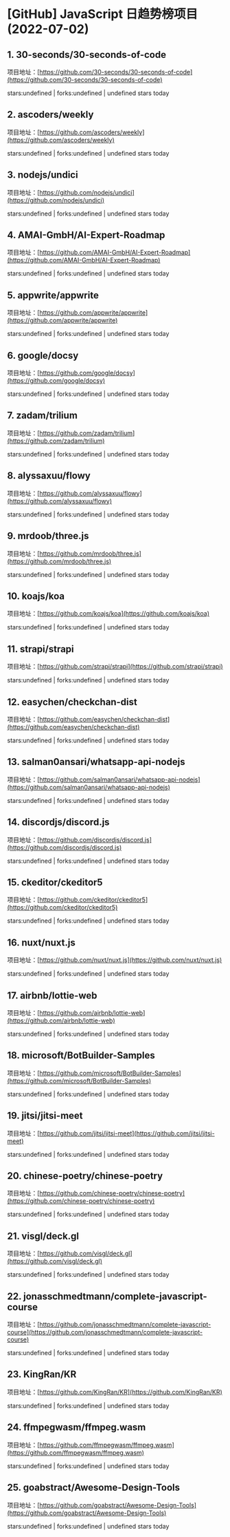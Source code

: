 # [GitHub] JavaScript 日趋势榜项目(2022-07-02)

## 1. 30-seconds/30-seconds-of-code 

项目地址：[https://github.com/30-seconds/30-seconds-of-code](https://github.com/30-seconds/30-seconds-of-code)

stars:undefined | forks:undefined | undefined stars today 



## 2. ascoders/weekly 

项目地址：[https://github.com/ascoders/weekly](https://github.com/ascoders/weekly)

stars:undefined | forks:undefined | undefined stars today 



## 3. nodejs/undici 

项目地址：[https://github.com/nodejs/undici](https://github.com/nodejs/undici)

stars:undefined | forks:undefined | undefined stars today 



## 4. AMAI-GmbH/AI-Expert-Roadmap 

项目地址：[https://github.com/AMAI-GmbH/AI-Expert-Roadmap](https://github.com/AMAI-GmbH/AI-Expert-Roadmap)

stars:undefined | forks:undefined | undefined stars today 



## 5. appwrite/appwrite 

项目地址：[https://github.com/appwrite/appwrite](https://github.com/appwrite/appwrite)

stars:undefined | forks:undefined | undefined stars today 



## 6. google/docsy 

项目地址：[https://github.com/google/docsy](https://github.com/google/docsy)

stars:undefined | forks:undefined | undefined stars today 



## 7. zadam/trilium 

项目地址：[https://github.com/zadam/trilium](https://github.com/zadam/trilium)

stars:undefined | forks:undefined | undefined stars today 



## 8. alyssaxuu/flowy 

项目地址：[https://github.com/alyssaxuu/flowy](https://github.com/alyssaxuu/flowy)

stars:undefined | forks:undefined | undefined stars today 



## 9. mrdoob/three.js 

项目地址：[https://github.com/mrdoob/three.js](https://github.com/mrdoob/three.js)

stars:undefined | forks:undefined | undefined stars today 



## 10. koajs/koa 

项目地址：[https://github.com/koajs/koa](https://github.com/koajs/koa)

stars:undefined | forks:undefined | undefined stars today 



## 11. strapi/strapi 

项目地址：[https://github.com/strapi/strapi](https://github.com/strapi/strapi)

stars:undefined | forks:undefined | undefined stars today 



## 12. easychen/checkchan-dist 

项目地址：[https://github.com/easychen/checkchan-dist](https://github.com/easychen/checkchan-dist)

stars:undefined | forks:undefined | undefined stars today 



## 13. salman0ansari/whatsapp-api-nodejs 

项目地址：[https://github.com/salman0ansari/whatsapp-api-nodejs](https://github.com/salman0ansari/whatsapp-api-nodejs)

stars:undefined | forks:undefined | undefined stars today 



## 14. discordjs/discord.js 

项目地址：[https://github.com/discordjs/discord.js](https://github.com/discordjs/discord.js)

stars:undefined | forks:undefined | undefined stars today 



## 15. ckeditor/ckeditor5 

项目地址：[https://github.com/ckeditor/ckeditor5](https://github.com/ckeditor/ckeditor5)

stars:undefined | forks:undefined | undefined stars today 



## 16. nuxt/nuxt.js 

项目地址：[https://github.com/nuxt/nuxt.js](https://github.com/nuxt/nuxt.js)

stars:undefined | forks:undefined | undefined stars today 



## 17. airbnb/lottie-web 

项目地址：[https://github.com/airbnb/lottie-web](https://github.com/airbnb/lottie-web)

stars:undefined | forks:undefined | undefined stars today 



## 18. microsoft/BotBuilder-Samples 

项目地址：[https://github.com/microsoft/BotBuilder-Samples](https://github.com/microsoft/BotBuilder-Samples)

stars:undefined | forks:undefined | undefined stars today 



## 19. jitsi/jitsi-meet 

项目地址：[https://github.com/jitsi/jitsi-meet](https://github.com/jitsi/jitsi-meet)

stars:undefined | forks:undefined | undefined stars today 



## 20. chinese-poetry/chinese-poetry 

项目地址：[https://github.com/chinese-poetry/chinese-poetry](https://github.com/chinese-poetry/chinese-poetry)

stars:undefined | forks:undefined | undefined stars today 



## 21. visgl/deck.gl 

项目地址：[https://github.com/visgl/deck.gl](https://github.com/visgl/deck.gl)

stars:undefined | forks:undefined | undefined stars today 



## 22. jonasschmedtmann/complete-javascript-course 

项目地址：[https://github.com/jonasschmedtmann/complete-javascript-course](https://github.com/jonasschmedtmann/complete-javascript-course)

stars:undefined | forks:undefined | undefined stars today 



## 23. KingRan/KR 

项目地址：[https://github.com/KingRan/KR](https://github.com/KingRan/KR)

stars:undefined | forks:undefined | undefined stars today 



## 24. ffmpegwasm/ffmpeg.wasm 

项目地址：[https://github.com/ffmpegwasm/ffmpeg.wasm](https://github.com/ffmpegwasm/ffmpeg.wasm)

stars:undefined | forks:undefined | undefined stars today 



## 25. goabstract/Awesome-Design-Tools 

项目地址：[https://github.com/goabstract/Awesome-Design-Tools](https://github.com/goabstract/Awesome-Design-Tools)

stars:undefined | forks:undefined | undefined stars today 



